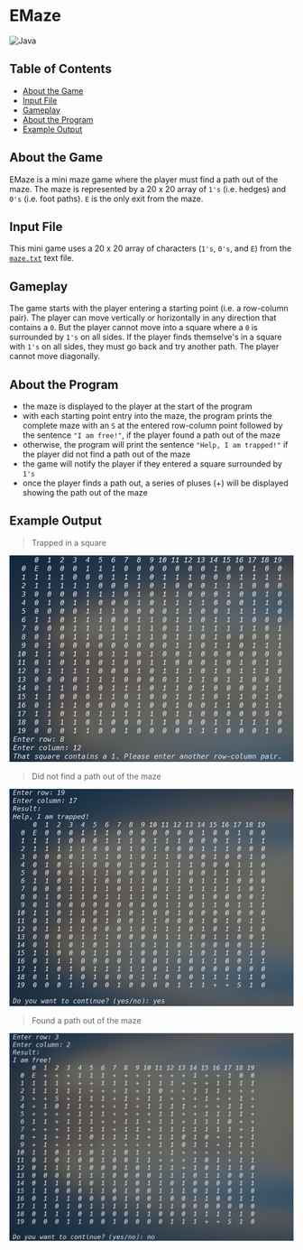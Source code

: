 # EMaze
![Java](https://img.shields.io/badge/java-%23ED8B00.svg?style=for-the-badge&logo=java&logoColor=white)
## Table of Contents
+ [About the Game](https://github.com/mcmunchie/emaze#about-the-game)
+ [Input File](https://github.com/mcmunchie/emaze#input-file)
+ [Gameplay](https://github.com/mcmunchie/emaze#gameplay)
+ [About the Program](https://github.com/mcmunchie/emaze#about-the-program)
+ [Example Output](https://github.com/mcmunchie/emaze#example-output)

## About the Game
EMaze is a mini maze game where the player must find a path out of the maze. The maze is represented by a 20 x 20 array of `1's` (i.e. hedges) and `0's` (i.e. foot paths). `E` is the only exit from the maze. 

## Input File
This mini game uses a 20 x 20 array of characters (`1's`, `0's`, and `E`) from the [`maze.txt`](maze.txt) text file.

## Gameplay
The game starts with the player entering a starting point (i.e. a row-column pair). The player can move vertically or horizontally in any direction that contains a `0`. But the player cannot move into a square where a `0` is surrounded by `1's` on all sides. If the player finds themselve's in a square with `1's` on all sides, they must go back and try another path. The player cannot move diagonally.

## About the Program
+ the maze is displayed to the player at the start of the program
+ with each starting point entry into the maze, the program prints the complete maze with an `S` at the entered row-column point followed by the sentence `"I am free!"`, if the player found a path out of the maze
+ otherwise, the program will print the sentence `"Help, I am trapped!"` if the player did not find a path out of the maze
+ the game will notify the player if they entered a square surrounded by `1's`
+ once the player finds a path out, a series of pluses (+) will be displayed showing the path out of the maze

## Example Output
> Trapped in a square
<img src=img\emaze-square-of-ones.png />

> Did not find a path out of the maze
<img src=img\emaze-trapped.png />

> Found a path out of the maze
<img src=img\emaze-freed.png />
